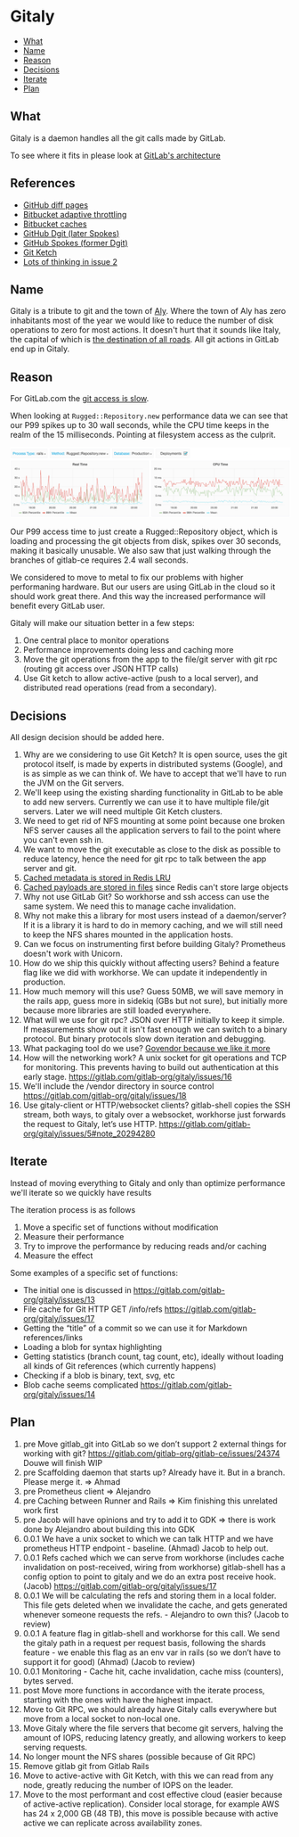 # Gitaly

- [What](#what)
- [Name](#name)
- [Reason](#reason)
- [Decisions](#decisions)
- [Iterate](#iterate)
- [Plan](#plan)

## What

Gitaly is a daemon handles all the git calls made by GitLab.

To see where it fits in please look at [GitLab's architecture](https://docs.gitlab.com/ce/development/architecture.html#system-layout)

## References

- [GitHub diff pages](http://githubengineering.com/how-we-made-diff-pages-3x-faster/)
- [Bitbucket adaptive throttling](https://developer.atlassian.com/blog/2016/12/bitbucket-adaptive-throttling/)
- [Bitbucket caches](https://developer.atlassian.com/blog/2016/12/bitbucket-caches/)
- [GitHub Dgit (later Spokes)](http://githubengineering.com/introducing-dgit/)
- [GitHub Spokes (former Dgit)](http://githubengineering.com/building-resilience-in-spokes/)
- [Git Ketch](https://dev.eclipse.org/mhonarc/lists/jgit-dev/msg03073.html)
- [Lots of thinking in issue 2](https://gitlab.com/gitlab-org/gitaly/issues/2)

## Name

Gitaly is a tribute to git and the town of [Aly](https://en.wikipedia.org/wiki/Aly). Where the town of
Aly has zero inhabitants most of the year we would like to reduce the number of
disk operations to zero for most actions. It doesn't hurt that it sounds like
Italy, the capital of which is [the destination of all roads](https://en.wikipedia.org/wiki/All_roads_lead_to_Rome). All git actions in
GitLab end up in Gitaly.

## Reason

For GitLab.com the [git access is slow](https://gitlab.com/gitlab-com/infrastructure/issues/351).

When looking at `Rugged::Repository.new` performance data we can see that our P99 spikes up to 30 wall seconds, while the CPU time keeps in the realm of the 15 milliseconds. Pointing at filesystem access as the culprit.

![rugged.new timings](design/img/rugged-new-timings.png)

Our P99 access time to just create a Rugged::Repository object, which is loading and processing the git objects from disk, spikes over 30 seconds, making it basically unusable. We also saw that just walking through the branches of gitlab-ce requires 2.4 wall seconds.

We considered to move to metal to fix our problems with higher performaning hardware. But our users are using GitLab in the cloud so it should work great there. And this way the increased performance will benefit every GitLab user.

Gitaly will make our situation better in a few steps:

1. One central place to monitor operations
1. Performance improvements doing less and caching more
1. Move the git operations from the app to the file/git server with git rpc (routing git access over JSON HTTP calls)
1. Use Git ketch to allow active-active (push to a local server), and distributed read operations (read from a secondary).

## Decisions

All design decision should be added here.

1. Why are we considering to use Git Ketch? It is open source, uses the git protocol itself, is made by experts in distributed systems (Google), and is as simple as we can think of. We have to accept that we'll have to run the JVM on the Git servers.
1. We'll keep using the existing sharding functionality in GitLab to be able to add new servers. Currently we can use it to have multiple file/git servers. Later we will need multiple Git Ketch clusters.
1. We need to get rid of NFS mounting at some point because one broken NFS server causes all the application servers to fail to the point where you can't even ssh in.
1. We want to move the git executable as close to the disk as possible to reduce latency, hence the need for git rpc to talk between the app server and git.
1. [Cached metadata is stored in Redis LRU](https://gitlab.com/gitlab-org/gitaly/issues/2#note_20157141)
1. [Cached payloads are stored in files](https://gitlab.com/gitlab-org/gitaly/issues/14) since Redis can't store large objects
1. Why not use GitLab Git? So workhorse and ssh access can use the same system. We need this to manage cache invalidation.
1. Why not make this a library for most users instead of a daemon/server? If it is a library it is hard to do in memory caching, and we will still need to keep the NFS shares mounted in the application hosts.
1. Can we focus on instrumenting first before building Gitaly? Prometheus doesn't work with Unicorn.
1. How do we ship this quickly without affecting users? Behind a feature flag like we did with workhorse. We can update it independently in production.
1. How much memory will this use? Guess 50MB, we will save memory in the rails app, guess more in sidekiq (GBs but not sure), but initially more because more libraries are still loaded everywhere.
1. What will we use for git rpc? JSON over HTTP initially to keep it simple. If measurements show out it isn't fast enough we can switch to a binary protocol. But binary protocols slow down iteration and debugging.
1. What packaging tool do we use? [Govendor because we like it more](https://gitlab.com/gitlab-org/gitaly/issues/15)
1. How will the networking work? A unix socket for git operations and TCP for monitoring. This prevents having to build out authentication at this early stage. https://gitlab.com/gitlab-org/gitaly/issues/16
1. We'll include the /vendor directory in source control https://gitlab.com/gitlab-org/gitaly/issues/18
1. Use gitaly-client or HTTP/websocket clients? gitlab-shell copies the SSH stream, both ways, to gitaly over a websocket, workhorse just forwards the request to Gitaly, let’s use HTTP. https://gitlab.com/gitlab-org/gitaly/issues/5#note_20294280

## Iterate

Instead of moving everything to Gitaly and only than optimize performance we'll iterate so we quickly have results

The iteration process is as follows

1. Move a specific set of functions without modification
1. Measure their performance
1. Try to improve the performance by reducing reads and/or caching
1. Measure the effect

Some examples of a specific set of functions:

- The initial one is discussed in https://gitlab.com/gitlab-org/gitaly/issues/13
- File cache for Git HTTP GET /info/refs https://gitlab.com/gitlab-org/gitaly/issues/17
- Getting the “title” of a commit so we can use it for Markdown references/links
- Loading a blob for syntax highlighting
- Getting statistics (branch count, tag count, etc), ideally without loading all kinds of Git references (which currently happens)
- Checking if a blob is binary, text, svg, etc
- Blob cache seems complicated https://gitlab.com/gitlab-org/gitaly/issues/14

## Plan

1. pre Move gitlab_git into GitLab so we don’t support 2 external things for working with git? https://gitlab.com/gitlab-org/gitlab-ce/issues/24374 Douwe will finish WIP
1. pre Scaffolding daemon that starts up? Already have it. But in a branch. Please merge it. => Ahmad
1. pre  Prometheus client => Alejandro
1. pre Caching between Runner and Rails => Kim finishing this unrelated work first
1. pre Jacob will have opinions and try to add it to GDK => there is work done by Alejandro about building this into GDK
1. 0.0.1 We have a unix socket to which we can talk HTTP and we have prometheus HTTP endpoint - baseline. (Ahmad) Jacob to help out.
1. 0.0.1 Refs cached which we can serve from workhorse (includes cache invalidation on post-received, wiring from workhorse) gitlab-shell has a config option to point to gitaly and we do an extra post receive hook. (Jacob) https://gitlab.com/gitlab-org/gitaly/issues/17
1. 0.0.1 We will be calculating the refs and storing them in a local folder. This file gets deleted when we invalidate the cache, and gets generated whenever someone requests the refs. - Alejandro to own this? (Jacob to review)
1. 0.0.1 A feature flag in gitlab-shell and workhorse for this call. We send the gitaly path in a request per request basis, following the shards feature - we enable this flag as an env var in rails (so we don’t have to support it for good) (Ahmad) (Jacob to review)
1. 0.0.1 Monitoring - Cache hit, cache invalidation, cache miss (counters), bytes served.
1. post Move more functions in accordance with the iterate process, starting with the ones with have the highest impact.
1. Move to Git RPC, we should already have Gitaly calls everywhere but move from a local socket to non-local one.
1. Move Gitaly where the file servers that become git servers, halving the amount of IOPS, reducing latency greatly, and allowing workers to keep serving requests.
1. No longer mount the NFS shares (possible because of Git RPC)
1. Remove gitlab git from Gitlab Rails
1. Move to active-active with Git Ketch, with this we can read from any node, greatly reducing the number of IOPS on the leader.
1. Move to the most performant and cost effective cloud (easier because of active-active replication). Consider local storage, for example AWS has 24 x 2,000 GB (48 TB), this move is possible because with active active we can replicate across availability zones.
